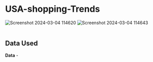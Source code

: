 # USA-shopping-Trends

![Screenshot 2024-03-04 114620](https://github.com/DushanC/USA-shopping-Trends-PowerBi-dashboard-/assets/144117430/6e01ab4a-6f78-4214-bf94-37f84669f041)
![Screenshot 2024-03-04 114643](https://github.com/DushanC/USA-shopping-Trends-PowerBi-dashboard-/assets/144117430/73f9188e-baf2-48ef-bcd8-416f9980d18c)</br></br>


## Data Used
<b>Data</b> -
